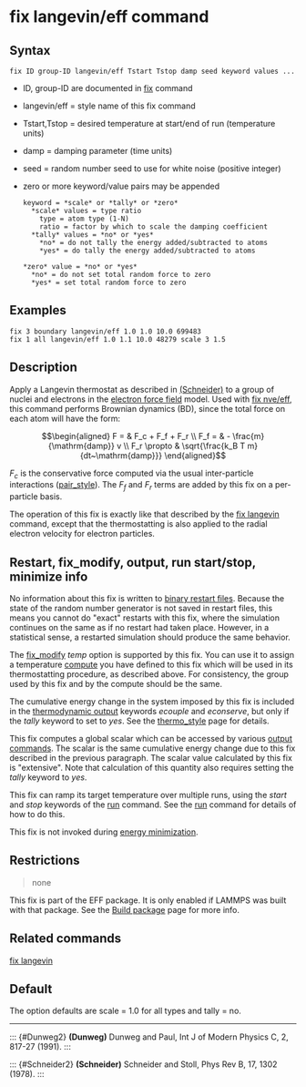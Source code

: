 # fix langevin/eff command

## Syntax

    fix ID group-ID langevin/eff Tstart Tstop damp seed keyword values ...

-   ID, group-ID are documented in [fix](fix) command

-   langevin/eff = style name of this fix command

-   Tstart,Tstop = desired temperature at start/end of run (temperature
    units)

-   damp = damping parameter (time units)

-   seed = random number seed to use for white noise (positive integer)

-   zero or more keyword/value pairs may be appended

        keyword = *scale* or *tally* or *zero*
          *scale* values = type ratio
            type = atom type (1-N)
            ratio = factor by which to scale the damping coefficient
          *tally* values = *no* or *yes*
            *no* = do not tally the energy added/subtracted to atoms
            *yes* = do tally the energy added/subtracted to atoms

        *zero* value = *no* or *yes*
          *no* = do not set total random force to zero
          *yes* = set total random force to zero

## Examples

``` LAMMPS
fix 3 boundary langevin/eff 1.0 1.0 10.0 699483
fix 1 all langevin/eff 1.0 1.1 10.0 48279 scale 3 1.5
```

## Description

Apply a Langevin thermostat as described in [(Schneider)](Schneider2) to
a group of nuclei and electrons in the [electron force field](pair_eff)
model. Used with [fix nve/eff](fix_nve_eff), this command performs
Brownian dynamics (BD), since the total force on each atom will have the
form:

$$\begin{aligned}
F   = & F_c + F_f + F_r \\
F_f = & - \frac{m}{\mathrm{damp}} v \\
F_r \propto &  \sqrt{\frac{k_B T m}{dt~\mathrm{damp}}}
\end{aligned}$$

$F_c$ is the conservative force computed via the usual inter-particle
interactions ([pair_style](pair_style)). The $F_f$ and $F_r$ terms are
added by this fix on a per-particle basis.

The operation of this fix is exactly like that described by the [fix
langevin](fix_langevin) command, except that the thermostatting is also
applied to the radial electron velocity for electron particles.

## Restart, fix_modify, output, run start/stop, minimize info

No information about this fix is written to [binary restart
files](restart). Because the state of the random number generator is not
saved in restart files, this means you cannot do \"exact\" restarts with
this fix, where the simulation continues on the same as if no restart
had taken place. However, in a statistical sense, a restarted simulation
should produce the same behavior.

The [fix_modify](fix_modify) *temp* option is supported by this fix. You
can use it to assign a temperature [compute](compute) you have defined
to this fix which will be used in its thermostatting procedure, as
described above. For consistency, the group used by this fix and by the
compute should be the same.

The cumulative energy change in the system imposed by this fix is
included in the [thermodynamic output](thermo_style) keywords *ecouple*
and *econserve*, but only if the *tally* keyword to set to *yes*. See
the [thermo_style](thermo_style) page for details.

This fix computes a global scalar which can be accessed by various
[output commands](Howto_output). The scalar is the same cumulative
energy change due to this fix described in the previous paragraph. The
scalar value calculated by this fix is \"extensive\". Note that
calculation of this quantity also requires setting the *tally* keyword
to *yes*.

This fix can ramp its target temperature over multiple runs, using the
*start* and *stop* keywords of the [run](run) command. See the
[run](run) command for details of how to do this.

This fix is not invoked during [energy minimization](minimize).

## Restrictions

> none

This fix is part of the EFF package. It is only enabled if LAMMPS was
built with that package. See the [Build package](Build_package) page for
more info.

## Related commands

[fix langevin](fix_langevin)

## Default

The option defaults are scale = 1.0 for all types and tally = no.

------------------------------------------------------------------------

::: {#Dunweg2}
**(Dunweg)** Dunweg and Paul, Int J of Modern Physics C, 2, 817-27
(1991).
:::

::: {#Schneider2}
**(Schneider)** Schneider and Stoll, Phys Rev B, 17, 1302 (1978).
:::
